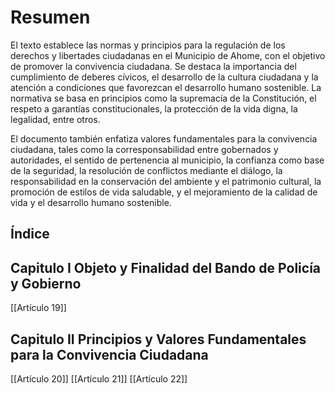 # Resumen

El texto establece las normas y principios para la regulación de los derechos y libertades ciudadanas en el Municipio de Ahome, con el objetivo de promover la convivencia ciudadana. Se destaca la importancia del cumplimiento de deberes cívicos, el desarrollo de la cultura ciudadana y la atención a condiciones que favorezcan el desarrollo humano sostenible. La normativa se basa en principios como la supremacía de la Constitución, el respeto a garantías constitucionales, la protección de la vida digna, la legalidad, entre otros.

El documento también enfatiza valores fundamentales para la convivencia ciudadana, tales como la corresponsabilidad entre gobernados y autoridades, el sentido de pertenencia al municipio, la confianza como base de la seguridad, la resolución de conflictos mediante el diálogo, la responsabilidad en la conservación del ambiente y el patrimonio cultural, la promoción de estilos de vida saludable, y el mejoramiento de la calidad de vida y el desarrollo humano sostenible.

## Índice

## Capitulo I Objeto y Finalidad del Bando de Policía y Gobierno

[[Artículo 19]]

## Capitulo II Principios y Valores Fundamentales para la Convivencia Ciudadana

[[Artículo 20]]
[[Artículo 21]]
[[Artículo 22]]
